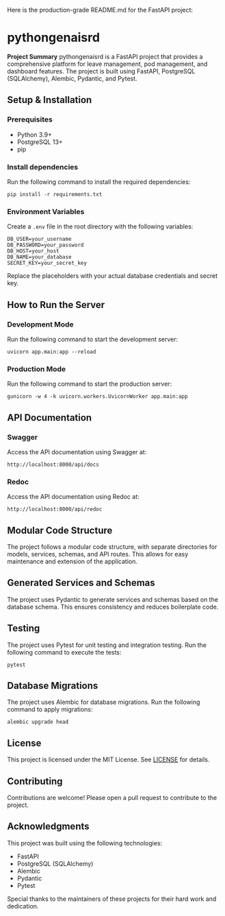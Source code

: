 Here is the production-grade README.md for the FastAPI project:

**pythongenaisrd**
=====================

**Project Summary**
pythongenaisrd is a FastAPI project that provides a comprehensive platform for leave management, pod management, and dashboard features. The project is built using FastAPI, PostgreSQL (SQLAlchemy), Alembic, Pydantic, and Pytest.

**Setup & Installation**
-------------------------

### Prerequisites

* Python 3.9+
* PostgreSQL 13+
* pip

### Install dependencies

Run the following command to install the required dependencies:
```
pip install -r requirements.txt
```
### Environment Variables

Create a `.env` file in the root directory with the following variables:
```
DB_USER=your_username
DB_PASSWORD=your_password
DB_HOST=your_host
DB_NAME=your_database
SECRET_KEY=your_secret_key
```
Replace the placeholders with your actual database credentials and secret key.

**How to Run the Server**
-------------------------

### Development Mode

Run the following command to start the development server:
```
uvicorn app.main:app --reload
```
### Production Mode

Run the following command to start the production server:
```
gunicorn -w 4 -k uvicorn.workers.UvicornWorker app.main:app
```
**API Documentation**
---------------------

### Swagger

Access the API documentation using Swagger at:
```
http://localhost:8000/api/docs
```
### Redoc

Access the API documentation using Redoc at:
```
http://localhost:8000/api/redoc
```
**Modular Code Structure**
-------------------------

The project follows a modular code structure, with separate directories for models, services, schemas, and API routes. This allows for easy maintenance and extension of the application.

**Generated Services and Schemas**
---------------------------------

The project uses Pydantic to generate services and schemas based on the database schema. This ensures consistency and reduces boilerplate code.

**Testing**
----------

The project uses Pytest for unit testing and integration testing. Run the following command to execute the tests:
```
pytest
```
**Database Migrations**
-----------------------

The project uses Alembic for database migrations. Run the following command to apply migrations:
```
alembic upgrade head
```
**License**
---------

This project is licensed under the MIT License. See [LICENSE](LICENSE) for details.

**Contributing**
--------------

Contributions are welcome! Please open a pull request to contribute to the project.

**Acknowledgments**
----------------

This project was built using the following technologies:

* FastAPI
* PostgreSQL (SQLAlchemy)
* Alembic
* Pydantic
* Pytest

Special thanks to the maintainers of these projects for their hard work and dedication.